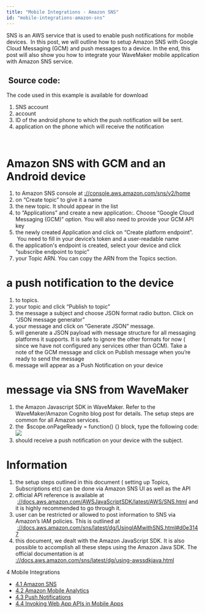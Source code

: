 ```yaml
---
title: "Mobile Integrations - Amazon SNS"
id: "mobile-integrations-amazon-sns"
---
```


SNS is an AWS service that is used to enable push notifications for mobile devices.  In this post, we will outline how to setup Amazon SNS with Google Cloud Messaging (GCM) and push messages to a device. In the end, this post will also show you how to integrate your WaveMaker mobile application with Amazon SNS service.

##  Source code:

The code used in this example is available for download[](https://gist.github.com/manishchaks/9464254c51a968dec96d325f982ba2ea)

1. SNS account
2. account
3. ID of the android phone to which the push notification will be sent.
4. application on the phone which will receive the notification

 

# Amazon SNS with GCM and an Android device

1. to Amazon SNS console at [://console.aws.amazon.com/sns/v2/home](https://www.google.com/url?q=https://console.aws.amazon.com/sns/v2/home&sa=D&ust=1468931595210000&usg=AFQjCNHHyxemR463akExnh_ricbnB__XnA)
2. on “Create topic” to give it a name
3. the new topic. It should appear in the list
4. to “Applications” and create a new application:. Choose “Google Cloud Messaging (GCM)” option. You will also need to provide your GCM API key
5. the newly created Application and click on “Create platform endpoint”.  You need to fill in your device’s token and a user-readable name
6. the application's endpoint is created, select your device and click “subscribe endpoint to topic”
7. your Topic ARN. You can copy the ARN from the Topics section.

# a push notification to the device

1. to topics.
2. your topic and click “Publish to topic”
3. the message a subject and choose JSON format radio button. Click on “JSON message generator”
4. your message and click on “Generate JSON” message.
5. will generate a JSON payload with message structure for all messaging platforms it supports. It is safe to ignore the other formats for now ( since we have not configured any services other than GCM). Take a note of the GCM message and click on Publish message when you’re ready to send the message
6. message will appear as a Push Notification on your device

# message via SNS from WaveMaker

1. the Amazon Javascript SDK in WaveMaker. Refer to the WaveMaker/Amazon Cognito blog post for details. The setup steps are common for all Amazon services.
2. the  $scope.onPageReady = function() {} block, type the following code:![](https://lh4.googleusercontent.com/qx7OwuKbP-naEL7WPiNPbrr34JPQd0oUpPIc4f56rTAggYc9CV80iHjTZMei0pX5Ow9AOyiYEuM071SOisKaj1OK88TjsCwnl00XcRmkHMSNSasNDSz2yY85xD6m76qZEmMqQv5z)
3. should receive a push notification on your device with the subject.

# Information

1. the setup steps outlined in this document ( setting up Topics, Subscriptions etc) can be done via Amazon SNS UI as well as the API
2. official API reference is available at  [://docs.aws.amazon.com/AWSJavaScriptSDK/latest/AWS/SNS.html](https://www.google.com/url?q=https://docs.aws.amazon.com/AWSJavaScriptSDK/latest/AWS/SNS.html&sa=D&ust=1468931595221000&usg=AFQjCNFCiVIre99EjDlqjtjfRFYG_wEp7w) and it is highly recommended to go through it.
3. user can be restricted or allowed to post information to SNS via Amazon’s IAM policies. This is outlined at  [://docs.aws.amazon.com/sns/latest/dg/UsingIAMwithSNS.html#d0e3147](https://www.google.com/url?q=https://docs.aws.amazon.com/sns/latest/dg/UsingIAMwithSNS.html%23d0e3147&sa=D&ust=1468931595222000&usg=AFQjCNFKQlEC8RQpMgbV_tPDJwYkntD8vA)
4. this document, we dealt with the Amazon JavaScript SDK. It is also possible to accomplish all these steps using the Amazon Java SDK. The official documentation is at [://docs.aws.amazon.com/sns/latest/dg/using-awssdkjava.html](https://www.google.com/url?q=https://docs.aws.amazon.com/sns/latest/dg/using-awssdkjava.html&sa=D&ust=1468931595224000&usg=AFQjCNFAQDjTUWQrBcZBOylrhlMU9g2bAw)

4 Mobile Integrations

- [4.1 Amazon SNS](/learn/hybrid-mobile/mobile-integrations-amazon-sns/)
- [4.2 Amazon Mobile Analytics](/learn/hybrid-mobile/mobile-integrations-amazon-mobile-analytics/)
- [4.3 Push Notifications](/learn/hybrid-mobile/use-push-notification-wm-mobile-app/)
- [4.4 Invoking Web App APIs in Mobile Apps](/learn/mobile-app-development/invoking-web-app-apis-mobile-apps/)
